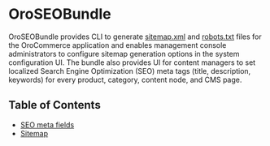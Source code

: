 # OroSEOBundle

OroSEOBundle provides CLI to generate [sitemap.xml](https://www.sitemaps.org/protocol.html) and [robots.txt](http://www.robotstxt.org/) files for the OroCommerce application and enables management console administrators to configure sitemap generation options in the system configuration UI. The bundle also provides UI for content managers to set localized Search Engine Optimization (SEO) meta tags (title, description, keywords) for every product, category, content node, and CMS page.

## Table of Contents

 - [SEO meta fields](./Resources/doc/seo_meta_fields.md)
 - [Sitemap](./Resources/doc/sitemap.md)
